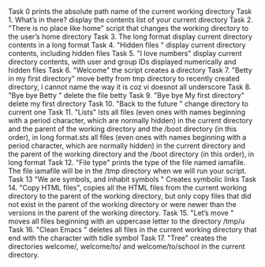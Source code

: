 Task 0 prints the absolute path name of the current working directory
Task  1. What’s in there? display the contents list of your current directory
Task 2. "There is no place like home" script that changes the working directory to the user’s home directory
Task 3. The long format display current directory contents in a long format
Task 4. "Hidden files " display current directory contents, including hidden files
Task 5. "I love numbers" display current directory contents, with user and group IDs displayed numerically and hidden files 
Task 6. "Welcome" the script creates a directory
Task 7. "Betty in my first directory" move betty from tmp directory to recently created directory, i cannot name the way it is coz vi doesnot all underscore
Task 8. "Bye bye Betty " delete the file betty 
Task 9. "Bye bye My first directory" delete my first directory
Task 10. "Back to the future " change directory to current one
Task 11. "Lists" lsts all files (even ones with names beginning with a period character, which are normally hidden) in the current directory and the parent of the working directory and the /boot directory (in this order), in long format.sts all files (even ones with names beginning with a period character, which are normally hidden) in the current directory and the parent of the working directory and the /boot directory (in this order), in long format
Task 12. "File type" prints the type of the file named iamafile. The file iamafile will be in the /tmp directory when we will run your script.
Task 13 "We are symbols, and inhabit symbols " Creates symbolic links
Task 14. "Copy HTML files", copies all the HTML files from the current working directory to the parent of the working directory, but only copy files that did not exist in the parent of the working directory or were newer than the versions in the parent of the working directory.
Task 15. "Let’s move " moves all files beginning with an uppercase letter to the directory /tmp/u
Task 16. "Clean Emacs " deletes all files in the current working directory that end with the character with tidle symbol
Task 17. "Tree" creates the directories welcome/, welcome/to/ and welcome/to/school in the current directory.
